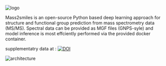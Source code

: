 ![logo](https://github.com/volvox292/mass2smiles/assets/63146629/950c4462-c3ac-46ba-be40-08174e637e29)

Mass2smiles is an open-source Python based deep learning approach for structure and functional group prediction from mass spectrometry data (MS/MS). Spectral data can be provided as MGF files (GNPS-syle) and model inference is most effciently performed via the provided docker container.


supplementatry data at : [![DOI](https://zenodo.org/badge/DOI/10.5281/zenodo.7883491.svg)](https://doi.org/10.5281/zenodo.7883491)

![architecture](https://github.com/volvox292/mass2smiles/assets/63146629/603a5307-d04a-4e87-95cc-2571ec424f5f)


